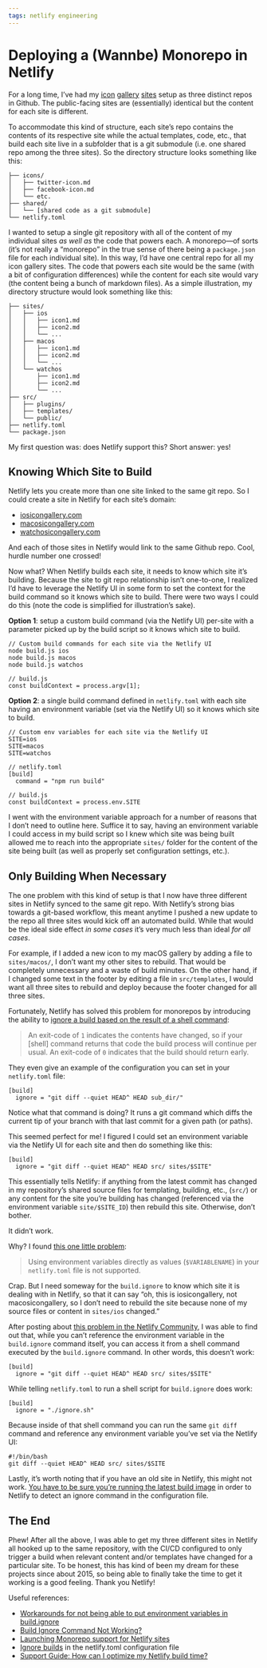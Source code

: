 ```yaml
---
tags: netlify engineering
---
```


# Deploying a (Wannbe) Monorepo in Netlify

For a long time, I’ve had my [icon](https://www.iosicongallery.com) [gallery](https://www.macosicongallery.com) [sites](https://www.watchosicongallery.com) setup as three distinct repos in Github. The public-facing sites are (essentially) identical but the content for each site is different.

To accommodate this kind of structure, each site’s repo contains the contents of its respective site while the actual templates, code, etc., that build each site live in a subfolder that is a git submodule (i.e. one shared repo among the three sites). So the directory structure looks something like this:

```
├── icons/
│   ├── twitter-icon.md
│   ├── facebook-icon.md
│   └── etc.
├── shared/
│   └── [shared code as a git submodule]
└── netlify.toml
```

I wanted to setup a single git repository with all of the content of my individual sites _as well as_ the code that powers each. A monorepo—of sorts (it’s not really a “monorepo” in the true sense of there being a `package.json` file for each individual site). In this way, I’d have one central repo for all my icon gallery sites. The code that powers each site would be the same (with a bit of configuration differences) while the content for each site would vary (the content being a bunch of markdown files). As a simple illustration, my directory structure would look something like this:

```
├── sites/
│   ├── ios
│   │   ├── icon1.md
│   │   ├── icon2.md
│   │   └── ...
│   ├── macos
│   │   ├── icon1.md
│   │   ├── icon2.md
│   │   └── ...
│   └── watchos
│       ├── icon1.md
│       ├── icon2.md
│       └── ...
├── src/
│   ├── plugins/
│   ├── templates/
│   └── public/
├── netlify.toml
└── package.json
```

My first question was: does Netlify support this? Short answer: yes!

## Knowing Which Site to Build

Netlify lets you create more than one site linked to the same git repo. So I could create a site in Netlify for each site’s domain:

- [iosicongallery.com](https://www.iosicongallery.com)
- [macosicongallery.com](https://www.macosicongallery.com)
- [watchosicongallery.com](https://www.watchosicongallery.com)

And each of those sites in Netlify would link to the same Github repo. Cool, hurdle number one crossed!

Now what? When Netlify builds each site, it needs to know which site it’s building. Because the site to git repo relationship isn’t one-to-one, I realized I’d have to leverage the Netlify UI in some form to set the context for the build command so it knows which site to build. There were two ways I could do this (note the code is simplified for illustration’s sake).

**Option 1**: setup a custom build command (via the Netlify UI) per-site with a parameter picked up by the build script so it knows which site to build.

```
// Custom build commands for each site via the Netlify UI
node build.js ios
node build.js macos
node build.js watchos

// build.js
const buildContext = process.argv[1];
```

**Option 2**: a single build command defined in `netlify.toml` with each site having an environment variable (set via the Netlify UI) so it knows which site to build.

```
// Custom env variables for each site via the Netlify UI
SITE=ios
SITE=macos
SITE=watchos

// netlify.toml
[build]
  command = "npm run build"

// build.js
const buildContext = process.env.SITE
```

I went with the environment variable approach for a number of reasons that I don’t need to outline here. Suffice it to say, having an environment variable I could access in my build script so I knew which site was being built allowed me to reach into the appropriate `sites/` folder for the content of the site being built (as well as properly set configuration settings, etc.).

## Only Building When Necessary

The one problem with this kind of setup is that I now have three different sites in Netlify synced to the same git repo. With Netlify’s strong bias towards a git-based workflow, this meant anytime I pushed a new update to the repo all three sites would kick off an automated build. While that would be the ideal side effect _in some cases_ it’s very much less than ideal _for all cases_.

For example, if I added a new icon to my macOS gallery by adding a file to `sites/macos/`, I don’t want my other sites to rebuild. That would be completely unnecessary and a waste of build minutes. On the other hand, if I changed some text in the footer by editing a file in `src/templates`, I would want all three sites to rebuild and deploy because the footer changed for all three sites.

Fortunately, Netlify has solved this problem for monorepos by introducing the ability to [ignore a build based on the result of a shell command](https://docs.netlify.com/configure-builds/file-based-configuration/#ignore-builds):

> An exit-code of `1` indicates the contents have changed, so if your [shell] command returns that code the build process will continue per usual. An exit-code of `0` indicates that the build should return early.

They even give an example of the configuration you can set in your `netlify.toml` file:

```
[build]
  ignore = "git diff --quiet HEAD^ HEAD sub_dir/"
```

Notice what that command is doing? It runs a git command which diffs the current tip of your branch with that last commit for a given path (or paths).

This seemed perfect for me! I figured I could set an environment variable via the Netlify UI for each site and then do something like this:

```
[build]
  ignore = "git diff --quiet HEAD^ HEAD src/ sites/$SITE"
```

This essentially tells Netlify: if anything from the latest commit has changed in my repository’s shared source files for templating, building, etc., (`src/`) or any content for the site you’re building has changed (referenced via the environment variable `site/$SITE_ID`) then rebuild this site. Otherwise, don’t bother.

It didn’t work.

Why? I found [this one little problem](https://docs.netlify.com/configure-builds/file-based-configuration/#inject-environment-variable-values):

> Using environment variables directly as values (`$VARIABLENAME`) in your `netlify.toml` file is not supported.

Crap. But I need someway for the `build.ignore` to know which site it is dealing with in Netlify, so that it can say “oh, this is iosicongallery, not macosicongallery, so I don’t need to rebuild the site because none of my source files or content in `sites/ios` changed.”

After posting about [this problem in the Netlify Community](https://community.netlify.com/t/workarounds-for-not-being-able-to-put-environment-variables-in-build-ignore/20334), I was able to find out that, while you can’t reference the environment variable in the `build.ignore` command itself, you can access it from a shell command executed by the `build.ignore` command. In other words, this doesn’t work:

```
[build]
  ignore = "git diff --quiet HEAD^ HEAD src/ sites/$SITE"
```

While telling `netlify.toml` to run a shell script for `build.ignore` does work:

```
[build]
  ignore = "./ignore.sh"
```

Because inside of that shell command you can run the same `git diff` command and reference any environment variable you’ve set via the Netlify UI:

```
#!/bin/bash
git diff --quiet HEAD^ HEAD src/ sites/$SITE
```

Lastly, it’s worth noting that if you have an old site in Netlify, this might not work. [You have to be sure you’re running the latest build image](https://community.netlify.com/t/build-ignore-command-not-working/20585) in order to Netlify to detect an ignore command in the configuration file.

## The End

Phew! After all the above, I was able to get my three different sites in Netlify all hooked up to the same repository, with the CI/CD configured to only trigger a build when relevant content and/or templates have changed for a particular site. To be honest, this has kind of been my dream for these projects since about 2015, so being able to finally take the time to get it working is a good feeling. Thank you Netlify!

Useful references: 

- [Workarounds for not being able to put environment variables in build.ignore](https://community.netlify.com/t/workarounds-for-not-being-able-to-put-environment-variables-in-build-ignore/20334)
- [Build Ignore Command Not Working?](https://community.netlify.com/t/build-ignore-command-not-working/20585/3)
- [Launching Monorepo support for Netlify sites](https://www.netlify.com/blog/2019/10/09/launching-monorepo-support-for-netlify-sites/)
- [Ignore builds](https://docs.netlify.com/configure-builds/file-based-configuration/#ignore-builds) in the netlify.toml configuration file
- [Support Guide: How can I optimize my Netlify build time?](https://community.netlify.com/t/support-guide-how-can-i-optimize-my-netlify-build-time/3907/77)